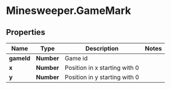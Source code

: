 # Minesweeper.GameMark

## Properties
Name | Type | Description | Notes
------------ | ------------- | ------------- | -------------
**gameId** | **Number** | Game id | 
**x** | **Number** | Position in x starting with 0 | 
**y** | **Number** | Position in y starting with 0 | 



